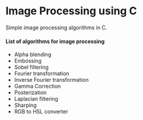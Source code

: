 # Image Processing using C
Simple image processing algorithms in C.


#### List of algorithms for image processing
* Alpha blending
* Embossing
* Sobel filtering
* Fourier transformation
* Inverse Fourier transformation
* Gamma Correction
* Posterization
* Laplacian filtering
* Sharping 
* RGB to HSL converter
